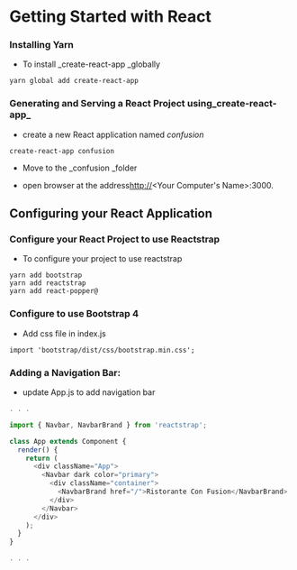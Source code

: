 # Getting Started with React

### Installing Yarn

* To install _create-react-app _globally

```
yarn global add create-react-app
```



### Generating and Serving a React Project using_create-react-app_

* create a new React application named _confusion_

```
create-react-app confusion
```

* Move to the _confusion _folder

* open browser at the address[http://](http://%3Cyour/)&lt;Your Computer's Name&gt;:3000.



## Configuring your React Application



### Configure your React Project to use Reactstrap

* To configure your project to use reactstrap

```
yarn add bootstrap
yarn add reactstrap
yarn add react-popper@
```

### Configure to use Bootstrap 4

* Add css file in index.js

```
import 'bootstrap/dist/css/bootstrap.min.css';
```

### Adding a Navigation Bar:

* update App.js to add navigation bar

```js
. . .

import { Navbar, NavbarBrand } from 'reactstrap';

class App extends Component {
  render() {
    return (
      <div className="App">
        <Navbar dark color="primary">
          <div className="container">
            <NavbarBrand href="/">Ristorante Con Fusion</NavbarBrand>
          </div>
        </Navbar>
      </div>
    );
  }
}

. . .
```




